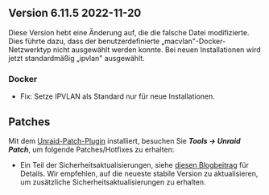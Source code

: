 ## Version 6.11.5 2022-11-20

Diese Version hebt eine Änderung auf, die die falsche Datei modifizierte. Dies führte dazu, dass der benutzerdefinierte „macvlan"-Docker-Netzwerktyp nicht ausgewählt werden konnte. Bei neuen Installationen wird jetzt standardmäßig „ipvlan" ausgewählt.

### Docker

- Fix: Setze IPVLAN als Standard nur für neue Installationen.

## Patches

Mit dem [Unraid-Patch-Plugin](https://forums.unraid.net/topic/185560-unraid-patch-plugin/) installiert, besuchen Sie ***Tools → Unraid Patch***, um folgende Patches/Hotfixes zu erhalten:

- Ein Teil der Sicherheitsaktualisierungen, siehe [diesen Blogbeitrag](https://unraid.net/blog/cvd) für Details. Wir empfehlen, auf die neueste stabile Version zu aktualisieren, um zusätzliche Sicherheitsaktualisierungen zu erhalten.
